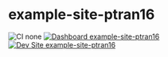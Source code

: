 # example-site-ptran16

![CI none](https://img.shields.io/badge/ci-none-orange.svg)
[![Dashboard example-site-ptran16](https://img.shields.io/badge/dashboard-example_site_ptran16-yellow.svg)](https://dashboard.pantheon.io/sites/5d29c200-827f-4f6e-947b-e90f84ea4ce8#dev/code)
[![Dev Site example-site-ptran16](https://img.shields.io/badge/site-example_site_ptran16-blue.svg)](http://dev-example-site-ptran16.pantheonsite.io/)